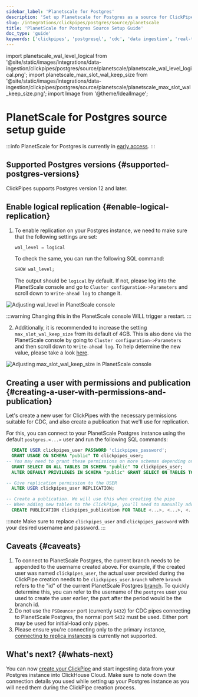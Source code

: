 ```yaml
---
sidebar_label: 'Planetscale for Postgres'
description: 'Set up Planetscale for Postgres as a source for ClickPipes'
slug: /integrations/clickpipes/postgres/source/planetscale
title: 'PlanetScale for Postgres Source Setup Guide'
doc_type: 'guide'
keywords: ['clickpipes', 'postgresql', 'cdc', 'data ingestion', 'real-time sync']
---
```


import planetscale_wal_level_logical from '@site/static/images/integrations/data-ingestion/clickpipes/postgres/source/planetscale/planetscale_wal_level_logical.png';
import planetscale_max_slot_wal_keep_size from '@site/static/images/integrations/data-ingestion/clickpipes/postgres/source/planetscale/planetscale_max_slot_wal_keep_size.png';
import Image from '@theme/IdealImage';

# PlanetScale for Postgres source setup guide

:::info
PlanetScale for Postgres is currently in [early access](https://planetscale.com/postgres).
:::

## Supported Postgres versions {#supported-postgres-versions}

ClickPipes supports Postgres version 12 and later.

## Enable logical replication {#enable-logical-replication}

1. To enable replication on your Postgres instance, we need to make sure that the following settings are set:

    ```sql
    wal_level = logical
    ```
   To check the same, you can run the following SQL command:
    ```sql
    SHOW wal_level;
    ```

   The output should be `logical` by default. If not, please log into the PlanetScale console and go to `Cluster configuration->Parameters` and scroll down to `Write-ahead log` to change it.

<Image img={planetscale_wal_level_logical} alt="Adjusting wal_level in PlanetScale console" size="md" border/>

:::warning
Changing this in the PlanetScale console WILL trigger a restart.
:::

2. Additionally, it is recommended to increase the setting `max_slot_wal_keep_size` from its default of 4GB. This is also done via the PlanetScale console by going to `Cluster configuration->Parameters` and then scroll down to `Write-ahead log`. To help determine the new value, please take a look [here](../faq#recommended-max_slot_wal_keep_size-settings).

<Image img={planetscale_max_slot_wal_keep_size} alt="Adjusting max_slot_wal_keep_size in PlanetScale console" size="md" border/>

## Creating a user with permissions and publication {#creating-a-user-with-permissions-and-publication}

Let's create a new user for ClickPipes with the necessary permissions suitable for CDC,
and also create a publication that we'll use for replication.

For this, you can connect to your PlanetScale Postgres instance using the default `postgres.<...>` user and run the following SQL commands:
```sql
  CREATE USER clickpipes_user PASSWORD 'clickpipes_password';
  GRANT USAGE ON SCHEMA "public" TO clickpipes_user;
-- You may need to grant these permissions on more schemas depending on the tables you're moving
  GRANT SELECT ON ALL TABLES IN SCHEMA "public" TO clickpipes_user;
  ALTER DEFAULT PRIVILEGES IN SCHEMA "public" GRANT SELECT ON TABLES TO clickpipes_user;

-- Give replication permission to the USER
  ALTER USER clickpipes_user REPLICATION;

-- Create a publication. We will use this when creating the pipe
-- When adding new tables to the ClickPipe, you'll need to manually add them to the publication as well. 
  CREATE PUBLICATION clickpipes_publication FOR TABLE <...>, <...>, <...>;
```
:::note
Make sure to replace `clickpipes_user` and `clickpipes_password` with your desired username and password.
:::

## Caveats {#caveats}
1. To connect to PlanetScale Postgres, the current branch needs to be appended to the username created above. For example, if the created user was named `clickpipes_user`, the actual user provided during the ClickPipe creation needs to be `clickpipes_user`.`branch` where `branch` refers to the "id" of the current PlanetScale Postgres [branch](https://planetscale.com/docs/postgres/branching). To quickly determine this, you can refer to the username of the `postgres` user you used to create the user earlier, the part after the period would be the branch id.
2. Do not use the `PSBouncer` port (currently `6432`) for CDC pipes connecting to PlanetScale Postgres, the normal port `5432` must be used. Either port may be used for initial-load only pipes.
3. Please ensure you're connecting only to the primary instance, [connecting to replica instances](https://planetscale.com/docs/postgres/scaling/replicas#how-to-query-postgres-replicas) is currently not supported. 

## What's next? {#whats-next}

You can now [create your ClickPipe](../index.md) and start ingesting data from your Postgres instance into ClickHouse Cloud.
Make sure to note down the connection details you used while setting up your Postgres instance as you will need them during the ClickPipe creation process.
